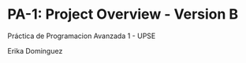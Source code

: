 # PA-1: Project Overview - Version B

Práctica de Programacion Avanzada 1 - UPSE


Erika Dominguez




